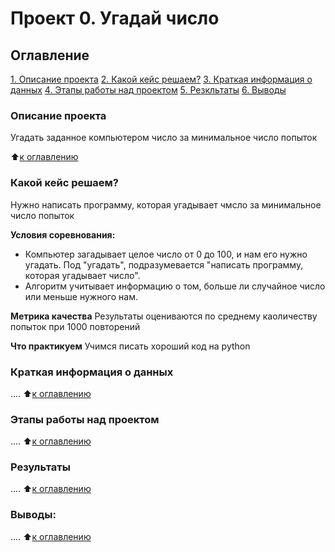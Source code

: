 # Проект 0. Угадай число

## Оглавление

[1. Описание проекта](https://github.com/justa1ejandro/sf_data_science/tree/main/project_0/README.MD/Описание-проекта)
[2. Какой кейс решаем?](https://github.com/justa1ejandro/sf_data_science/tree/main/project_0/README.MD/Какой-кейс-решаем?)
[3. Краткая информация о данных](https://github.com/justa1ejandro/sf_data_science/tree/main/project_0/README.MD/Краткая-информация-о-данных)
[4. Этапы работы над проектом](https://github.com/justa1ejandro/sf_data_science/tree/main/project_0/README.MD/Этапы-работы-над-проектом)
[5. Резкльтаты](https://github.com/justa1ejandro/sf_data_science/tree/main/project_0/README.MD/Резкльтаты)
[6. Выводы](https://github.com/justa1ejandro/sf_data_science/tree/main/project_0/README.MD/Выводы)


### Описание проекта
Угадать заданное компьютером число за минимальное число попыток

:arrow_up:[к оглавлению](https://github.com/justa1ejandro/sf_data_science/tree/main/project_0/README.MD/Оглавление)

### Какой кейс решаем?
Нужно написать программу, которая угадывает чмсло за минимальное число попыток

**Условия соревнования:**
- Компьютер загадывает целое число от 0 до 100, и нам его нужно угадать. Под "угадать", подразумевается "написать программу, которая угадывает число".
- Алгоритм учитывает информацию о том, больше ли случайное число или меньше нужного нам.

**Метрика качества**
Результаты оцениваются по среднему каоличеству попыток при 1000 повторений

**Что практикуем**
Учимся писать хороший код на python


### Краткая информация о данных
....
:arrow_up:[к оглавлению](https://github.com/justa1ejandro/sf_data_science/tree/main/project_0/README.MD/Оглавление)


### Этапы работы над проектом
....
:arrow_up:[к оглавлению](https://github.com/justa1ejandro/sf_data_science/tree/main/project_0/README.MD/Оглавление)


### Результаты
....
:arrow_up:[к оглавлению](https://github.com/justa1ejandro/sf_data_science/tree/main/project_0/README.MD/Оглавление)


### Выводы:
....
:arrow_up:[к оглавлению](https://github.com/justa1ejandro/sf_data_science/tree/main/project_0/README.MD/Оглавление)
